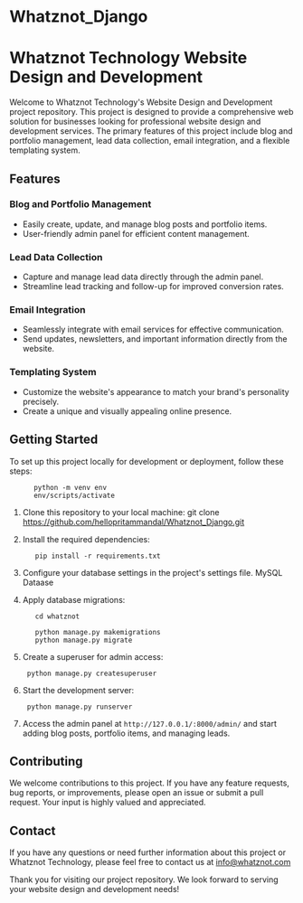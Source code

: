 # Whatznot_Django

# Whatznot Technology Website Design and Development

Welcome to Whatznot Technology's Website Design and Development project repository. This project is designed to provide a comprehensive web solution for businesses looking for professional website design and development services. The primary features of this project include blog and portfolio management, lead data collection, email integration, and a flexible templating system.

## Features

### Blog and Portfolio Management

- Easily create, update, and manage blog posts and portfolio items.
- User-friendly admin panel for efficient content management.

### Lead Data Collection

- Capture and manage lead data directly through the admin panel.
- Streamline lead tracking and follow-up for improved conversion rates.

### Email Integration

- Seamlessly integrate with email services for effective communication.
- Send updates, newsletters, and important information directly from the website.

### Templating System

- Customize the website's appearance to match your brand's personality precisely.
- Create a unique and visually appealing online presence.

## Getting Started

To set up this project locally for development or deployment, follow these steps:


          python -m venv env
          env/scripts/activate



1. Clone this repository to your local machine:
          git clone https://github.com/hellopritammandal/Whatznot_Django.git


2. Install the required dependencies:

          pip install -r requirements.txt





3. Configure your database settings in the project's settings file.
MySQL Dataase

4. Apply database migrations:


          cd whatznot

          python manage.py makemigrations
          python manage.py migrate



5. Create a superuser for admin access:

        python manage.py createsuperuser



6. Start the development server:

        python manage.py runserver






7. Access the admin panel at `http://127.0.0.1/:8000/admin/` and start adding blog posts, portfolio items, and managing leads.

## Contributing

We welcome contributions to this project. If you have any feature requests, bug reports, or improvements, please open an issue or submit a pull request. Your input is highly valued and appreciated.



## Contact

If you have any questions or need further information about this project or Whatznot Technology, please feel free to contact us at info@whatznot.com

Thank you for visiting our project repository. We look forward to serving your website design and development needs!




